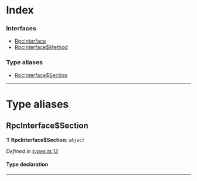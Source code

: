 

# Index

### Interfaces

* [RpcInterface](../interfaces/_types_.rpcinterface.md)
* [RpcInterface$Method](../interfaces/_types_.rpcinterface_method.md)

### Type aliases

* [RpcInterface$Section](_types_.md#rpcinterface_section)

---

# Type aliases

<a id="rpcinterface_section"></a>

##  RpcInterface$Section

**Ƭ RpcInterface$Section**: *`object`*

*Defined in [types.ts:12](https://github.com/polkadot-js/api/blob/7f316b6/packages/rpc-core/src/types.ts#L12)*

#### Type declaration

[index: `string`]: [RpcInterface$Method](../interfaces/_types_.rpcinterface_method.md)

___

